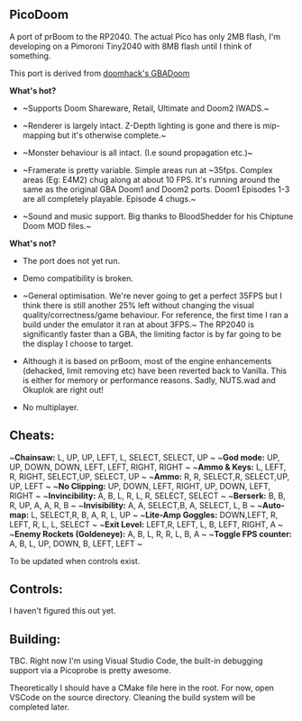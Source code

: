 ## PicoDoom

A port of prBoom to the RP2040. The actual Pico has only 2MB flash, I'm developing on a Pimoroni Tiny2040 with 8MB flash until I think of something.

This port is derived from [doomhack's GBADoom](https://github.com/doomhack/GBADoom)

**What's hot?**

- ~Supports Doom Shareware, Retail, Ultimate and Doom2 IWADS.~

- ~Renderer is largely intact. Z-Depth lighting is gone and there is mip-mapping but it's otherwise complete.~

- ~Monster behaviour is all intact. (I.e sound propagation etc.)~

- ~Framerate is pretty variable. Simple areas run at ~35fps. Complex areas (Eg: E4M2) chug along at about 10 FPS. It's running around the same as the original GBA Doom1 and Doom2 ports. Doom1 Episodes 1-3 are all completely playable. Episode 4 chugs.~

- ~Sound and music support. Big thanks to BloodShedder for his Chiptune Doom MOD files.~

**What's not?**

- The port does not yet run.

- Demo compatibility is broken.

- ~General optimisation. We're never going to get a perfect 35FPS but I think there is still another 25% left without changing the visual quality/correctness/game behaviour. For reference, the first time I ran a build under the emulator it ran at about 3FPS.~ The RP2040 is significantly faster than a GBA, the limiting factor is by far going to be the display I choose to target.

- Although it is based on prBoom, most of the engine enhancements (dehacked, limit removing etc) have been reverted back to Vanilla. This is either for memory or performance reasons. Sadly, NUTS.wad and Okuplok are right out!

- No multiplayer. 


## Cheats:
~**Chainsaw:** L, UP, UP, LEFT, L, SELECT, SELECT, UP  ~
~**God mode:** UP, UP, DOWN, DOWN, LEFT, LEFT, RIGHT, RIGHT  ~
~**Ammo & Keys:** L, LEFT, R, RIGHT, SELECT,UP, SELECT, UP  ~
~**Ammo:** R, R, SELECT,R, SELECT,UP, UP, LEFT  ~
~**No Clipping:** UP, DOWN, LEFT, RIGHT, UP, DOWN, LEFT, RIGHT  ~
~**Invincibility:** A, B, L, R, L, R, SELECT, SELECT  ~
~**Berserk:** B, B, R, UP, A, A, R, B  ~
~**Invisibility:** A, A, SELECT,B, A, SELECT, L, B  ~
~**Auto-map:** L, SELECT,R, B, A, R, L, UP  ~
~**Lite-Amp Goggles:** DOWN,LEFT, R, LEFT, R, L, L, SELECT  ~
~**Exit Level:** LEFT,R, LEFT, L, B, LEFT, RIGHT, A  ~
~**Enemy Rockets (Goldeneye):** A, B, L, R, R, L, B, A  ~
~**Toggle FPS counter:** A, B, L, UP, DOWN, B, LEFT, LEFT  ~

To be updated when controls exist.

## Controls:  

I haven't figured this out yet.

## Building:

TBC. Right now I'm using Visual Studio Code, the built-in debugging support via a Picoprobe is pretty awesome.

Theoretically I should have a CMake file here in the root. For now, open VSCode on the source directory. Cleaning the build system will be completed later.